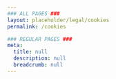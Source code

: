 ```yaml
---
### ALL PAGES ###
layout: placeholder/legal/cookies
permalink: /cookies

### REGULAR PAGES ###
meta:
  title: null
  description: null
  breadcrumb: null
---
```

